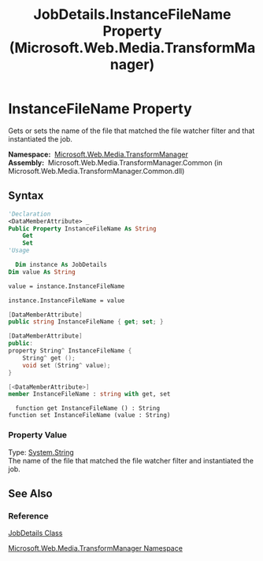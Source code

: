 ﻿---
title: JobDetails.InstanceFileName Property (Microsoft.Web.Media.TransformManager)
TOCTitle: InstanceFileName Property
ms:assetid: P:Microsoft.Web.Media.TransformManager.JobDetails.InstanceFileName
ms:mtpsurl: https://msdn.microsoft.com/en-us/library/microsoft.web.media.transformmanager.jobdetails.instancefilename(v=VS.90)
ms:contentKeyID: 35520557
ms.date: 06/14/2012
mtps_version: v=VS.90
f1_keywords:
- Microsoft.Web.Media.TransformManager.JobDetails.InstanceFileName
- Microsoft.Web.Media.TransformManager.JobDetails.get_InstanceFileName
- Microsoft.Web.Media.TransformManager.JobDetails.set_InstanceFileName
dev_langs:
- csharp
- jscript
- vb
- FSharp
- cpp
api_location:
- Microsoft.Web.Media.TransformManager.Common.dll
api_name:
- Microsoft.Web.Media.TransformManager.JobDetails.get_InstanceFileName
- Microsoft.Web.Media.TransformManager.JobDetails.InstanceFileName
- Microsoft.Web.Media.TransformManager.JobDetails.set_InstanceFileName
api_type:
- Managed
topic_type:
- apiref
- kbSyntax
product_family_name: VS
ROBOTS: INDEX,FOLLOW
---

# InstanceFileName Property

Gets or sets the name of the file that matched the file watcher filter and that instantiated the job.

**Namespace:**  [Microsoft.Web.Media.TransformManager](microsoft-web-media-transformmanager-namespace.md)  
**Assembly:**  Microsoft.Web.Media.TransformManager.Common (in Microsoft.Web.Media.TransformManager.Common.dll)

## Syntax

```vb
'Declaration
<DataMemberAttribute> _
Public Property InstanceFileName As String
    Get
    Set
'Usage

  Dim instance As JobDetails
Dim value As String

value = instance.InstanceFileName

instance.InstanceFileName = value
```

```csharp
[DataMemberAttribute]
public string InstanceFileName { get; set; }
```

```cpp
[DataMemberAttribute]
public:
property String^ InstanceFileName {
    String^ get ();
    void set (String^ value);
}
```

``` fsharp
[<DataMemberAttribute>]
member InstanceFileName : string with get, set
```

```jscript
  function get InstanceFileName () : String
function set InstanceFileName (value : String)
```

### Property Value

Type: [System.String](https://msdn.microsoft.com/library/s1wwdcbf)  
The name of the file that matched the file watcher filter and instantiated the job.  

## See Also

### Reference

[JobDetails Class](jobdetails-class-microsoft-web-media-transformmanager.md)

[Microsoft.Web.Media.TransformManager Namespace](microsoft-web-media-transformmanager-namespace.md)


